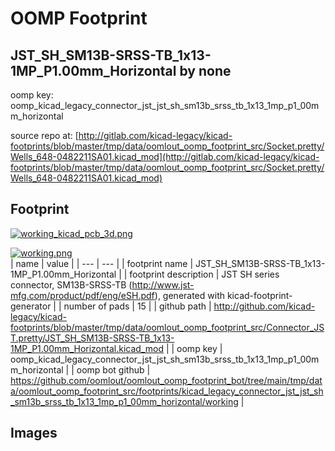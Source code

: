 # OOMP Footprint  
## JST_SH_SM13B-SRSS-TB_1x13-1MP_P1.00mm_Horizontal  by none  
  
oomp key: oomp_kicad_legacy_connector_jst_jst_sh_sm13b_srss_tb_1x13_1mp_p1_00mm_horizontal  
  
source repo at: [http://gitlab.com/kicad-legacy/kicad-footprints/blob/master/tmp/data/oomlout_oomp_footprint_src/Socket.pretty/Wells_648-0482211SA01.kicad_mod](http://gitlab.com/kicad-legacy/kicad-footprints/blob/master/tmp/data/oomlout_oomp_footprint_src/Socket.pretty/Wells_648-0482211SA01.kicad_mod)  
## Footprint  
  
[![working_kicad_pcb_3d.png](working_kicad_pcb_3d_600.png)](working_kicad_pcb_3d.png)  
  
[![working.png](working_600.png)](working.png)  
| name | value | 
| --- | --- | 
| footprint name | JST_SH_SM13B-SRSS-TB_1x13-1MP_P1.00mm_Horizontal | 
| footprint description | JST SH series connector, SM13B-SRSS-TB (http://www.jst-mfg.com/product/pdf/eng/eSH.pdf), generated with kicad-footprint-generator | 
| number of pads | 15 | 
| github path | http://github.com/kicad-legacy/kicad-footprints/blob/master/tmp/data/oomlout_oomp_footprint_src/Connector_JST.pretty/JST_SH_SM13B-SRSS-TB_1x13-1MP_P1.00mm_Horizontal.kicad_mod | 
| oomp key | oomp_kicad_legacy_connector_jst_jst_sh_sm13b_srss_tb_1x13_1mp_p1_00mm_horizontal | 
| oomp bot github | https://github.com/oomlout/oomlout_oomp_footprint_bot/tree/main/tmp/data/oomlout_oomp_footprint_src/footprints/kicad_legacy_connector_jst_jst_sh_sm13b_srss_tb_1x13_1mp_p1_00mm_horizontal/working | 
## Images  
